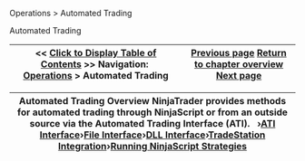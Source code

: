 ﻿


Operations \> Automated Trading






















Automated Trading







| \<\< [Click to Display Table of Contents](automated_trading.md) \>\> **Navigation:**     [Operations](operations.md) \> Automated Trading | [Previous page](window_linking7.md) [Return to chapter overview](operations.md) [Next page](automated_trading_interface_at.md) |
| --- | --- |













| Automated Trading Overview NinjaTrader provides methods for automated trading through NinjaScript or from an outside source via the Automated Trading Interface (ATI).    ›[ATI Interface](automated_trading_interface_at.md)›[File Interface](file_interface.md)›[DLL Interface](dll_interface.md)›[TradeStation Integration](tradestation_email_integration.md)›[Running NinjaScript Strategies](running_ninjascript_strategies.md) |
| --- |









